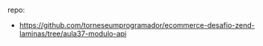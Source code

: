 repo:
- https://github.com/torneseumprogramador/ecommerce-desafio-zend-laminas/tree/aula37-modulo-api